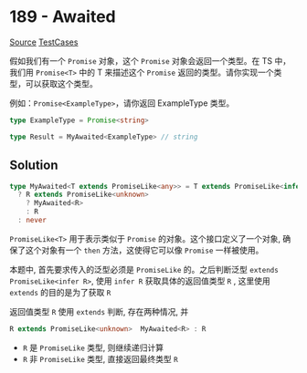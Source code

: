 # 189 - Awaited

[Source](https://github.com/lybenson/ts-checker/blob/master/src/189-easy-awaited/template.ts) [TestCases]((https://github.com/lybenson/ts-checker/blob/master/src/189-easy-awaited/test-cases.ts))

假如我们有一个 `Promise` 对象，这个 `Promise` 对象会返回一个类型。在 TS 中，我们用 `Promise<T>` 中的 T 来描述这个 `Promise` 返回的类型。请你实现一个类型，可以获取这个类型。

例如：`Promise<ExampleType>`，请你返回 ExampleType 类型。

```ts
type ExampleType = Promise<string>

type Result = MyAwaited<ExampleType> // string
```

## Solution

```ts
type MyAwaited<T extends PromiseLike<any>> = T extends PromiseLike<infer R>
  ? R extends PromiseLike<unknown>
    ? MyAwaited<R>
    : R
  : never
```

`PromiseLike<T>` 用于表示类似于 `Promise` 的对象。这个接口定义了一个对象, 确保了这个对象有一个 `then` 方法，这使得它可以像 `Promise` 一样被使用。

本题中, 首先要求传入的泛型必须是 `PromiseLike` 的。之后判断泛型 `extends PromiseLike<infer R>`, 使用 `infer R` 获取具体的返回值类型 `R` , 这里使用 `extends` 的目的是为了获取 `R`

返回值类型 `R` 使用 `extends` 判断, 存在两种情况, 并

```ts
R extends PromiseLike<unknown>  MyAwaited<R> : R
```

- `R` 是 `PromiseLike` 类型, 则继续递归计算
- `R` 非 `PromiseLike` 类型, 直接返回最终类型 `R`
